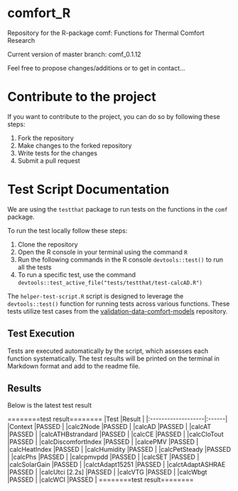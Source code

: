 # comfort_R
Repository for the R-package comf: Functions for Thermal Comfort Research

Current version of master branch: comf_0.1.12

Feel free to propose changes/additions or to get in contact...

# Contribute to the project

If you want to contribute to the project, you can do so by following these steps:

1. Fork the repository
2. Make changes to the forked repository
3. Write tests for the changes
4. Submit a pull request

# Test Script Documentation

We are using the `testthat` package to run tests on the functions in the `comf` package.

To run the test locally follow these steps:

1. Clone the repository
2. Open the R console in your terminal using the command `R`
3. Run the following commands in the R console `devtools::test()` to run all the tests
4. To run a specific test, use the command `devtools::test_active_file("tests/testthat/test-calcAD.R")`


The `helper-test-script.R` script is designed to leverage the `devtools::test()` function for running tests across various functions. These tests utilize test cases from the [validation-data-comfort-models](https://github.com/FedericoTartarini/validation-data-comfort-models) repository.

## Test Execution
Tests are executed automatically by the script, which assesses each function systematically. The test results will be printed on the terminal in Markdown format and add to the readme file.

## Results
Below is the latest test result

========test result========
|Test                |Result |
|:-------------------|:------|
|Context             |PASSED |
|calc2Node           |PASSED |
|calcAD              |PASSED |
|calcAT              |PASSED |
|calcATHBstrandard   |PASSED |
|calcCE              |PASSED |
|calcCloTout         |PASSED |
|calcDiscomfortIndex |PASSED |
|calcePMV            |PASSED |
|calcHeatIndex       |PASSED |
|calcHumidity        |PASSED |
|calcPetSteady       |PASSED |
|calcPhs             |PASSED |
|calcpmvpdd          |PASSED |
|calcSET             |PASSED |
|calcSolarGain       |PASSED |
|calctAdapt15251     |PASSED |
|calctAdaptASHRAE    |PASSED |
|calcUtci [2.2s]     |PASSED |
|calcVTG             |PASSED |
|calcWbgt            |PASSED |
|calcWCI             |PASSED |
========test result========

